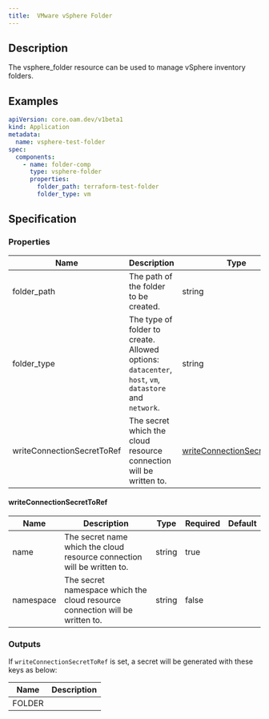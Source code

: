 ```yaml
---
title:  VMware vSphere Folder
---
```


## Description

The vsphere_folder resource can be used to manage vSphere inventory folders.

## Examples

```yaml
apiVersion: core.oam.dev/v1beta1
kind: Application
metadata:
  name: vsphere-test-folder
spec:
  components:
    - name: folder-comp
      type: vsphere-folder
      properties:
        folder_path: terraform-test-folder
        folder_type: vm
```

## Specification

### Properties

 Name | Description | Type | Required | Default
 ---- | ----------- | ---- | -------- | -------
 folder_path | The path of the folder to be created. | string | false |
 folder_type | The type of folder to create. Allowed options: `datacenter`, `host`, `vm`, `datastore` and `network`. | string | false |
 writeConnectionSecretToRef | The secret which the cloud resource connection will be written to. | [writeConnectionSecretToRef](#writeConnectionSecretToRef) | false |


#### writeConnectionSecretToRef

 Name | Description | Type | Required | Default
 ---- | ----------- | ---- | -------- | -------
 name | The secret name which the cloud resource connection will be written to. | string | true |
 namespace | The secret namespace which the cloud resource connection will be written to. | string | false |


### Outputs

If `writeConnectionSecretToRef` is set, a secret will be generated with these keys as below:

 Name | Description
 ------------ | -------------
 FOLDER |
